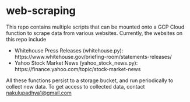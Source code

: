 # web-scraping

This repo contains multiple scripts that can be mounted onto a GCP Cloud function to scrape data from various websites. Currently, the websites on this repo include
<ul>
  <li>Whitehouse Press Releases (whitehouse.py): https://www.whitehouse.gov/briefing-room/statements-releases/</li>
  <li>Yahoo Stock Market News (yahoo_stock_news.py): https://finance.yahoo.com/topic/stock-market-news</li>
</ul>

All these functions persist to a storage bucket, and run periodically to collect new data. To get access to collected data, contact nakulupadhya1@gmail.com
